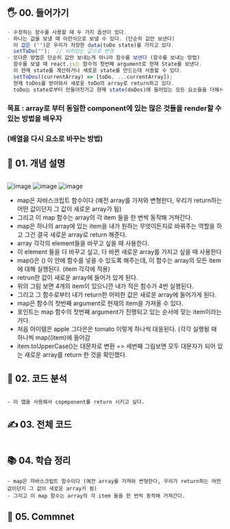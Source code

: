 ## 🖐 00. 들어가기
```js
- 수정하는 함수를 사용할 때 두 가지 옵션이 있다.
- 하나는 값을 보낼 때 이런식으로 보낼 수 있다. (단순히 값만 보낸다)
  이 값은 ("")은 우리가 저장한 data(toDo state)를 가지고 있다.
  setToDo("");  // 비어있는 값으로 변경
- 또다른 방법은 단순히 값만 보내는게 아니라 함수를 보낸다 (함수를 보내는 방법)
  함수를 보낼 때 react.js는 함수의 첫번째 argument로 현재 State를 보낸다.
  이 현재 state를 계산하거나 새로운 state를 만드는데 사용할 수 있다.
  setToDos((currentArray) => [toDo, ...currentArray]);
  현재 toDos를 받아와서 새로운 toDo의 array로 return하고 있다.
  toDo는 state로부터 만들어진거고 현재 state(doDos)에 들어있는 모든 요소들을 더해서 새로운 State를 계산할 수 있다.

```
### 목표 : array로 부터 동일한 component에 있는 많은 것들을 render할 수 있는 방법을 배우자 
### (배열을 다시 요소로 바꾸는 방법)

## 📌 01. 개념 설명
```js

```
![image](https://user-images.githubusercontent.com/86208370/177780950-64a60f05-099b-46e5-9a92-4ea3a1921022.png)
![image](https://user-images.githubusercontent.com/86208370/177781267-4addb406-7dd2-414b-b41b-499113a2fa11.png)
![image](https://user-images.githubusercontent.com/86208370/177782227-c873b1d7-2f34-4cd7-b195-794f923f9693.png)

- map은 자바스크립트 함수이다 (예전 array를 가져와 변형한다, 우리가 return하는 어떤 값이던지 그 값이 새로운 array가 됨)
- 그리고 이 map 함수는 array의 각 item 들을 한 번씩 동작해 거쳐간다.
- map은 하나의 array에 있는 item을 내가 원하는 무엇이든지로 바꿔주는 역할을 하고 그건 결국 새로운 array로 return 해준다.
- array 각각의 element들을 바꾸고 싶을 때 사용한다.
- 이 element 들을 다 바꾸고 싶고, 다 바뀐 새로운 array를 가지고 싶을 때 사용한다
- map()은 () 이 안에 함수를 넣을 수 있도록 해주는데, 이 함수는 array의 모든 item에 대해 실행된다. (item 각각에 적용)
- retrun한 값이 새로운 array에 들어가 있게 된다.
- 위의 그림 보면 4개의 item이 있으니깐 내가 적은 함수가 4번 실행된다.
- 그리고 그 함수로부터 내가 return한 어떠한 값은 새로운 array에 들어가게 된다.
- map은 함수의 첫번째 argument로 현재의 item을 가져올 수 있다.
- 포인트는 map 함수의 첫번째 argument가 진행되고 있는 순서에 맞는 item이라는 거다. 
- 처음 아이템은 apple 그다은은 tomato 이렇게 하나씩 대응된다. (각각 실행될 때 하나씩 map((item)에 들어감
- item.toUpperCase()는 대문자로 변환 => 세번째 그림보면 모두 대문자가 되어 있는 새로운 array를 return 한 것을 확인했다.
## 🍳 02. 코드 분석
```js

```
```
- 이 맵을 사용해서 copmponent를 return 시키고 싶다.
```
## ✍ 03. 전체 코드
```js

```
## 📚 04. 학습 정리
```
- map은 자바스크립트 함수이다 (예전 array를 가져와 변형한다, 우리가 return하는 어떤 값이던지 그 값이 새로운 array가 됨)
- 그리고 이 map 함수는 array의 각 item 들을 한 번씩 동작해 거쳐간다.
```

## 🤔 05. Commnet 
